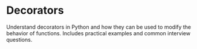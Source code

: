 # Decorators

Understand decorators in Python and how they can be used to modify the behavior of functions. Includes practical examples and common interview questions.
